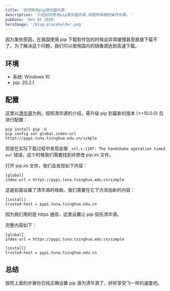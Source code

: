 ```yaml
---
title: '如何修改pip源为国内源'
description: '介绍如何修改pip源为国内源,并提供详细的操作步骤。'
pubDate: 'Dec 05 2020'
heroImage: '/blog-placeholder.png'
---
```


因为某些原因，在我国使用 pip 下载软件包的时候会异常缓慢甚至直接下载不了。为了解决这个问题，我们可以使用国内的镜像源达到高速下载。

## 环境

- 系统: Windows 10
- pip: 20.2.1

## 配置

这里以[清华源](https://mirrors.tuna.tsinghua.edu.cn/help/pypi/)为例。按照清华源的介绍，需升级 pip 到最新的版本 (>=10.0.0) 后进行配置：

```
pip install pip -U
pip config set global.index-url https://pypi.tuna.tsinghua.edu.cn/simple
```

但是在实际下载过程中发现会报 `_ssl.c:1107: The handshake operation timed out` 错误，这个时候我们需要找到并修改 pip.ini 文件。

打开 pip.ini 文件，我们会发现如下内容：

```
[global]
index-url = https://pypi.tuna.tsinghua.edu.cn/simple
```

这是前面设置了清华源的缘故。我们需要在它下方添加新的内容：

```
[install]
trusted-host = pypi.tuna.tsinghua.edu.cn
```

因为我们用的是 https 通信，这里设置让 pip 信任清华源。

完整内容如下：

```
[global]
index-url = https://pypi.tuna.tsinghua.edu.cn/simple

[install]
trusted-host = pypi.tuna.tsinghua.edu.cn
```

## 总结

按照上面的步骤你已经正确设置 pip 源为清华源了，好好享受飞一样的速度吧。
